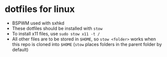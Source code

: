 # dotfiles for linux 

- BSPWM used with sxhkd
- These dotfiles should be installed with `stow`
- To install x11 files, use `sudo stow x11 -t /`
- All other files are to be stored in `$HOME`, so `stow <folder>` works when this
  repo is cloned into `$HOME` (`stow` places folders in the parent folder by
  default)
